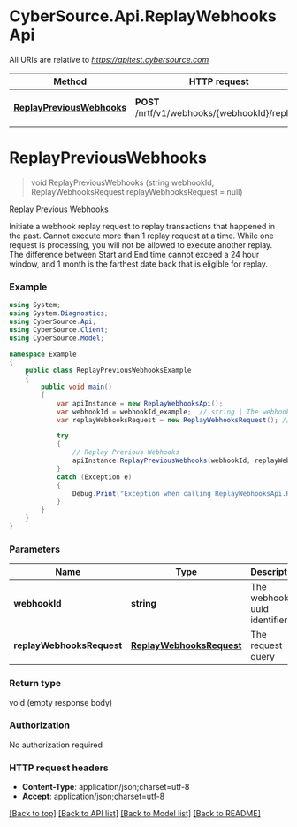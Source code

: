 # CyberSource.Api.ReplayWebhooksApi

All URIs are relative to *https://apitest.cybersource.com*

Method | HTTP request | Description
------------- | ------------- | -------------
[**ReplayPreviousWebhooks**](ReplayWebhooksApi.md#replaypreviouswebhooks) | **POST** /nrtf/v1/webhooks/{webhookId}/replays | Replay Previous Webhooks


<a name="replaypreviouswebhooks"></a>
# **ReplayPreviousWebhooks**
> void ReplayPreviousWebhooks (string webhookId, ReplayWebhooksRequest replayWebhooksRequest = null)

Replay Previous Webhooks

Initiate a webhook replay request to replay transactions that happened in the past.  Cannot execute more than 1 replay request at a time. While one request is processing, you will not be allowed to execute another replay.  The difference between Start and End time cannot exceed a 24 hour window, and 1 month is the farthest date back that is eligible for replay. 

### Example
```csharp
using System;
using System.Diagnostics;
using CyberSource.Api;
using CyberSource.Client;
using CyberSource.Model;

namespace Example
{
    public class ReplayPreviousWebhooksExample
    {
        public void main()
        {
            var apiInstance = new ReplayWebhooksApi();
            var webhookId = webhookId_example;  // string | The webhook uuid identifier.
            var replayWebhooksRequest = new ReplayWebhooksRequest(); // ReplayWebhooksRequest | The request query (optional) 

            try
            {
                // Replay Previous Webhooks
                apiInstance.ReplayPreviousWebhooks(webhookId, replayWebhooksRequest);
            }
            catch (Exception e)
            {
                Debug.Print("Exception when calling ReplayWebhooksApi.ReplayPreviousWebhooks: " + e.Message );
            }
        }
    }
}
```

### Parameters

Name | Type | Description  | Notes
------------- | ------------- | ------------- | -------------
 **webhookId** | **string**| The webhook uuid identifier. | 
 **replayWebhooksRequest** | [**ReplayWebhooksRequest**](ReplayWebhooksRequest.md)| The request query | [optional] 

### Return type

void (empty response body)

### Authorization

No authorization required

### HTTP request headers

 - **Content-Type**: application/json;charset=utf-8
 - **Accept**: application/json;charset=utf-8

[[Back to top]](#) [[Back to API list]](../README.md#documentation-for-api-endpoints) [[Back to Model list]](../README.md#documentation-for-models) [[Back to README]](../README.md)

